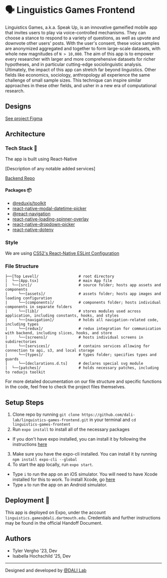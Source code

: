 # 🗣 Linguistics Games Frontend

Linguistics Games, a.k.a. Speak Up, is an innovative gameified mobile app that invites users to play via voice-controlled mechanisms. They can choose a stance to respond to a variety of questions, as well as upvote and downvote other users' posts. With the user's consent, these voice samples are anonymized aggregated and together to form large-scale datasets, with whole new magnitudes of `N > 10,000`. The aim of this app is to empower every researcher with larger and more comprehensive datasets for richer hypotheses, and in particular cutting-edge sociolinguistic analysis. Ultimately, the impact of this app can stretch far beyond linguistics. Other fields like economics, sociology, anthropology all experience the same challenge of small sample sizes. This technique can inspire similar approaches in these other fields, and usher in a new era of computational research.

## Designs

[See project Figma](https://www.figma.com/file/rA2O0gfeSZ6mFjTjsPulWP/Linguistics-Games-22F)

## Architecture
### Tech Stack 🥞
The app is built using React-Native

[Description of any notable added services]

[Backend Repo](https://github.com/dali-lab/linguistics-games-backend)

#### Packages 📦
* [@reduxjs/toolkit](https://www.npmjs.com/package/@reduxjs/toolkit)
* [react-native-modal-datetime-picker](https://www.npmjs.com/package/react-native-modal-datetime-picker)
* [@react-navigation](https://reactnavigation.org/)
* [react-native-loading-spinner-overlay](https://www.npmjs.com/package/react-native-loading-spinner-overlay)
* [react-native-dropdown-picker](https://www.npmjs.com/package/react-native-dropdown-picker)
* [react-native-dotenv](https://www.npmjs.com/package/react-native-dotenv)

### Style

We are using [CS52's React-Native ESLint Configuration](https://gist.github.com/timofei7/c8df5cc69f44127afb48f5d1dffb6c84)

### File Structure

```
├──[Top Level]/                  # root directory
|  └──[App.tsx]                  # main App file
|  └──[src]/                     # source folder; hosts app assets and components
|     └──[assets]/               # assets folder; hosts app images and loading configuration
|     └──[components]/           # components folder; hosts individual components in separate folders
|     └──[lib]/                  # stores modules used across application, including constants, hooks, and styles
|     └──[navigation]/           # holds all navigation-related code, including types
|     └──[redux]/                # redux integration for communication with backend, including slices, hooks, and store
|     └──[screens]/              # hosts individual screens in subdirectories
|     └──[services]/             # contains services allowing for connection to api, s3, and local storage
|     └──[types]/                # types folder; specifies types and guards
|     └──[declarations.d.ts]     # declares special svg module
|  └──[patches]/                 # holds necessary patches, including to reduxjs toolkit
```

For more detailed documentation on our file structure and specific functions in the code, feel free to check the project files themselves.

## Setup Steps 
1. Clone repo by running `git clone https://github.com/dali-lab/linguistics-games-frontend.git` in your terminal and `cd linguistics-games-frontent`
2. Run `expo install` to install all of the necessary packages
  * If you don't have expo installed, you can install it by following the instructions [here](https://docs.expo.dev/get-started/installation/)
3. Make sure you have the expo-cli installed. You can install it by running `npm install expo-cli --global`
4. To start the app locally, run `expo start`. 
  * Type `i` to run the app on an iOS simulator. You will need to have Xcode installed for this to work. To install Xcode, go [here](https://apps.apple.com/us/app/xcode/id497799835?mt=12)
  * Type `a` to run the app on an Android simulator. 

## Deployment 🚀
This app is deployed on Expo, under the account `linguistics.games@dali.dartmouth.edu`. Credentials and further instructions may be found in the official Handoff Document.

## Authors
* Tyler Vergho '23, Dev
* Isabella Hochschild '25, Dev

---
Designed and developed by [@DALI Lab](https://github.com/dali-lab)